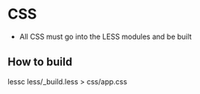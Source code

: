 # CSS

* All CSS must go into the LESS modules and be built

## How to build

lessc less/_build.less > css/app.css
